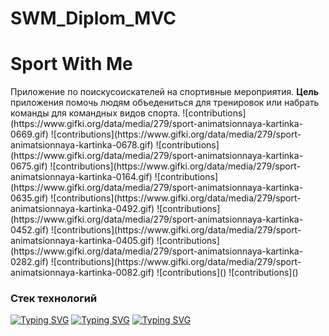 # SWM_Diplom_MVC
<h1>Sport With Me</h1>
Приложение по поискусоискателей на спортивные мероприятия. 
<b>Цель</b> приложения помочь людям объедениться для тренировок или набрать команды для командных видов спорта. 
![contributions](https://www.gifki.org/data/media/279/sport-animatsionnaya-kartinka-0669.gif)
![contributions](https://www.gifki.org/data/media/279/sport-animatsionnaya-kartinka-0678.gif)
![contributions](https://www.gifki.org/data/media/279/sport-animatsionnaya-kartinka-0675.gif)
![contributions](https://www.gifki.org/data/media/279/sport-animatsionnaya-kartinka-0164.gif)
![contributions](https://www.gifki.org/data/media/279/sport-animatsionnaya-kartinka-0635.gif)
![contributions](https://www.gifki.org/data/media/279/sport-animatsionnaya-kartinka-0492.gif)
![contributions](https://www.gifki.org/data/media/279/sport-animatsionnaya-kartinka-0452.gif)
![contributions](https://www.gifki.org/data/media/279/sport-animatsionnaya-kartinka-0405.gif)
![contributions](https://www.gifki.org/data/media/279/sport-animatsionnaya-kartinka-0282.gif)
![contributions](https://www.gifki.org/data/media/279/sport-animatsionnaya-kartinka-0082.gif)
![contributions]()
![contributions]()
<h3>Стек технологий</h3>

[![Typing SVG](https://readme-typing-svg.herokuapp.com?color=%2336BCF7&lines=Spring/Springboot+Security+Thymeleaf)](https://git.io/typing-svg)
[![Typing SVG](https://readme-typing-svg.herokuapp.com?color=%2336BCF7&lines=Bootstrap+PostgreSQL+Hibernate)](https://git.io/typing-svg)
[![Typing SVG](https://readme-typing-svg.herokuapp.com?color=%2336BCF7&lines=HTML/CSS/JS+Lombok+Maven)](https://git.io/typing-svg)
